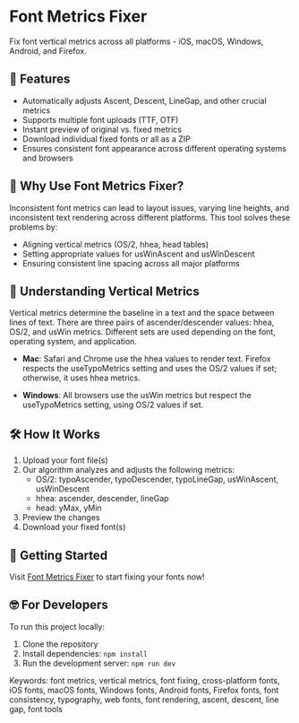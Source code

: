 # Font Metrics Fixer

Fix font vertical metrics across all platforms - iOS, macOS, Windows, Android, and Firefox.

## 🚀 Features

- Automatically adjusts Ascent, Descent, LineGap, and other crucial metrics
- Supports multiple font uploads (TTF, OTF)
- Instant preview of original vs. fixed metrics
- Download individual fixed fonts or all as a ZIP
- Ensures consistent font appearance across different operating systems and browsers

## 🎯 Why Use Font Metrics Fixer?

Inconsistent font metrics can lead to layout issues, varying line heights, and inconsistent text rendering across different platforms. This tool solves these problems by:

- Aligning vertical metrics (OS/2, hhea, head tables)
- Setting appropriate values for usWinAscent and usWinDescent
- Ensuring consistent line spacing across all major platforms

## 📏 Understanding Vertical Metrics

Vertical metrics determine the baseline in a text and the space between lines of text. There are three pairs of ascender/descender values: hhea, OS/2, and usWin metrics. Different sets are used depending on the font, operating system, and application.

- **Mac**: Safari and Chrome use the hhea values to render text. Firefox respects the useTypoMetrics setting and uses the OS/2 values if set; otherwise, it uses hhea metrics.

- **Windows**: All browsers use the usWin metrics but respect the useTypoMetrics setting, using OS/2 values if set.

## 🛠 How It Works

1. Upload your font file(s)
2. Our algorithm analyzes and adjusts the following metrics:
   - OS/2: typoAscender, typoDescender, typoLineGap, usWinAscent, usWinDescent
   - hhea: ascender, descender, lineGap
   - head: yMax, yMin
3. Preview the changes
4. Download your fixed font(s)

## 🚀 Getting Started

Visit [Font Metrics Fixer](https://fonts-fixer.vercel.app) to start fixing your fonts now!

## 🤓 For Developers

To run this project locally:

1. Clone the repository
2. Install dependencies: `npm install`
3. Run the development server: `npm run dev`

Keywords: font metrics, vertical metrics, font fixing, cross-platform fonts, iOS fonts, macOS fonts, Windows fonts, Android fonts, Firefox fonts, font consistency, typography, web fonts, font rendering, ascent, descent, line gap, font tools
